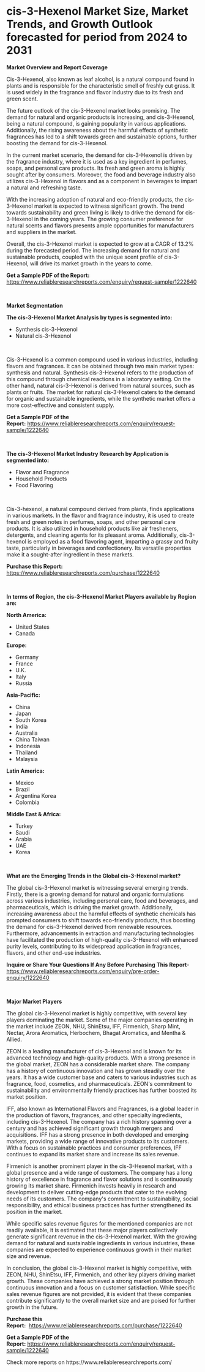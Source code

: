 <p><h1>cis-3-Hexenol Market Size, Market Trends, and Growth Outlook forecasted for period from 2024 to 2031</h1></p><p><strong>Market Overview and Report Coverage</strong></p>
<p><p>Cis-3-Hexenol, also known as leaf alcohol, is a natural compound found in plants and is responsible for the characteristic smell of freshly cut grass. It is used widely in the fragrance and flavor industry due to its fresh and green scent.</p><p>The future outlook of the cis-3-Hexenol market looks promising. The demand for natural and organic products is increasing, and cis-3-Hexenol, being a natural compound, is gaining popularity in various applications. Additionally, the rising awareness about the harmful effects of synthetic fragrances has led to a shift towards green and sustainable options, further boosting the demand for cis-3-Hexenol.</p><p>In the current market scenario, the demand for cis-3-Hexenol is driven by the fragrance industry, where it is used as a key ingredient in perfumes, soaps, and personal care products. Its fresh and green aroma is highly sought after by consumers. Moreover, the food and beverage industry also utilizes cis-3-Hexenol in flavors and as a component in beverages to impart a natural and refreshing taste.</p><p>With the increasing adoption of natural and eco-friendly products, the cis-3-Hexenol market is expected to witness significant growth. The trend towards sustainability and green living is likely to drive the demand for cis-3-Hexenol in the coming years. The growing consumer preference for natural scents and flavors presents ample opportunities for manufacturers and suppliers in the market.</p><p>Overall, the cis-3-Hexenol market is expected to grow at a CAGR of 13.2% during the forecasted period. The increasing demand for natural and sustainable products, coupled with the unique scent profile of cis-3-Hexenol, will drive its market growth in the years to come.</p></p>
<p><strong>Get a Sample PDF of the Report:</strong> <a href="https://www.reliableresearchreports.com/enquiry/request-sample/1222640">https://www.reliableresearchreports.com/enquiry/request-sample/1222640</a></p>
<p>&nbsp;</p>
<p><strong>Market Segmentation</strong></p>
<p><strong>The cis-3-Hexenol Market Analysis by types is segmented into:</strong></p>
<p><ul><li>Synthesis cis-3-Hexenol</li><li>Natural cis-3-Hexenol</li></ul></p>
<p>&nbsp;</p>
<p><p>Cis-3-Hexenol is a common compound used in various industries, including flavors and fragrances. It can be obtained through two main market types: synthesis and natural. Synthesis cis-3-Hexenol refers to the production of this compound through chemical reactions in a laboratory setting. On the other hand, natural cis-3-Hexenol is derived from natural sources, such as plants or fruits. The market for natural cis-3-Hexenol caters to the demand for organic and sustainable ingredients, while the synthetic market offers a more cost-effective and consistent supply.</p></p>
<p><strong>Get a Sample PDF of the Report:</strong>&nbsp;<a href="https://www.reliableresearchreports.com/enquiry/request-sample/1222640">https://www.reliableresearchreports.com/enquiry/request-sample/1222640</a></p>
<p>&nbsp;</p>
<p><strong>The cis-3-Hexenol Market Industry Research by Application is segmented into:</strong></p>
<p><ul><li>Flavor and Fragrance</li><li>Household Products</li><li>Food Flavoring</li></ul></p>
<p>&nbsp;</p>
<p><p>Cis-3-hexenol, a natural compound derived from plants, finds applications in various markets. In the flavor and fragrance industry, it is used to create fresh and green notes in perfumes, soaps, and other personal care products. It is also utilized in household products like air fresheners, detergents, and cleaning agents for its pleasant aroma. Additionally, cis-3-hexenol is employed as a food flavoring agent, imparting a grassy and fruity taste, particularly in beverages and confectionery. Its versatile properties make it a sought-after ingredient in these markets.</p></p>
<p><strong>Purchase this Report:</strong>&nbsp; <a href="https://www.reliableresearchreports.com/purchase/1222640">https://www.reliableresearchreports.com/purchase/1222640</a></p>
<p>&nbsp;</p>
<p><strong>In terms of Region, the cis-3-Hexenol Market Players available by Region are:</strong></p>
<p>
    <p> <strong> North America: </strong>
        <ul>
            <li>United States</li>
            <li>Canada</li>
        </ul>
        </p> 
    <p> <strong> Europe: </strong>
        <ul>
            <li>Germany</li>
            <li>France</li>
            <li>U.K.</li>
            <li>Italy</li>
            <li>Russia</li>
        </ul>
        </p> 
    <p> <strong> Asia-Pacific: </strong>
        <ul>
            <li>China</li>
            <li>Japan</li>
            <li>South Korea</li>
            <li>India</li>
            <li>Australia</li>
            <li>China Taiwan</li>
            <li>Indonesia</li>
            <li>Thailand</li>
            <li>Malaysia</li>
        </ul>
        </p> 
    <p> <strong> Latin America: </strong>
        <ul>
            <li>Mexico</li>
            <li>Brazil</li>
            <li>Argentina Korea</li>
            <li>Colombia</li>
        </ul>
        </p> 
    <p> <strong> Middle East & Africa: </strong>
        <ul>
            <li>Turkey</li>
            <li>Saudi</li>
            <li>Arabia</li>
            <li>UAE</li>
            <li>Korea</li>
        </ul>
    </p>
    </p>
<p>&nbsp;</p>
<p><strong>What are the Emerging Trends in the Global cis-3-Hexenol market?</strong></p>
<p><p>The global cis-3-Hexenol market is witnessing several emerging trends. Firstly, there is a growing demand for natural and organic formulations across various industries, including personal care, food and beverages, and pharmaceuticals, which is driving the market growth. Additionally, increasing awareness about the harmful effects of synthetic chemicals has prompted consumers to shift towards eco-friendly products, thus boosting the demand for cis-3-Hexenol derived from renewable resources. Furthermore, advancements in extraction and manufacturing technologies have facilitated the production of high-quality cis-3-Hexenol with enhanced purity levels, contributing to its widespread application in fragrances, flavors, and other end-use industries.</p></p>
<p><strong>Inquire or Share Your Questions If Any Before Purchasing This Report</strong>- <a href="https://www.reliableresearchreports.com/enquiry/pre-order-enquiry/1222640">https://www.reliableresearchreports.com/enquiry/pre-order-enquiry/1222640</a></p>
<p>&nbsp;</p>
<p><strong>Major Market Players</strong></p>
<p><p>The global cis-3-Hexenol market is highly competitive, with several key players dominating the market. Some of the major companies operating in the market include ZEON, NHU, ShinEtsu, IFF, Firmenich, Sharp Mint, Nectar, Arora Aromatics, Herbochem, Bhagat Aromatics, and Mentha & Allied.</p><p>ZEON is a leading manufacturer of cis-3-Hexenol and is known for its advanced technology and high-quality products. With a strong presence in the global market, ZEON has a considerable market share. The company has a history of continuous innovation and has grown steadily over the years. It has a wide customer base and caters to various industries such as fragrance, food, cosmetics, and pharmaceuticals. ZEON's commitment to sustainability and environmentally friendly practices has further boosted its market position.</p><p>IFF, also known as International Flavors and Fragrances, is a global leader in the production of flavors, fragrances, and other specialty ingredients, including cis-3-Hexenol. The company has a rich history spanning over a century and has achieved significant growth through mergers and acquisitions. IFF has a strong presence in both developed and emerging markets, providing a wide range of innovative products to its customers. With a focus on sustainable practices and consumer preferences, IFF continues to expand its market share and increase its sales revenue.</p><p>Firmenich is another prominent player in the cis-3-Hexenol market, with a global presence and a wide range of customers. The company has a long history of excellence in fragrance and flavor solutions and is continuously growing its market share. Firmenich invests heavily in research and development to deliver cutting-edge products that cater to the evolving needs of its customers. The company's commitment to sustainability, social responsibility, and ethical business practices has further strengthened its position in the market.</p><p>While specific sales revenue figures for the mentioned companies are not readily available, it is estimated that these major players collectively generate significant revenue in the cis-3-Hexenol market. With the growing demand for natural and sustainable ingredients in various industries, these companies are expected to experience continuous growth in their market size and revenue.</p><p>In conclusion, the global cis-3-Hexenol market is highly competitive, with ZEON, NHU, ShinEtsu, IFF, Firmenich, and other key players driving market growth. These companies have achieved a strong market position through continuous innovation and a focus on customer satisfaction. While specific sales revenue figures are not provided, it is evident that these companies contribute significantly to the overall market size and are poised for further growth in the future.</p></p>
<p><strong>Purchase this Report:</strong>&nbsp;&nbsp;<a href="https://www.reliableresearchreports.com/purchase/1222640">https://www.reliableresearchreports.com/purchase/1222640</a></p>
<p></p>
<p><strong>Get a Sample PDF of the Report:</strong>&nbsp;<a href="https://www.reliableresearchreports.com/enquiry/request-sample/1222640">https://www.reliableresearchreports.com/enquiry/request-sample/1222640</a></p>
<p>Check more reports on https://www.reliableresearchreports.com/</p>